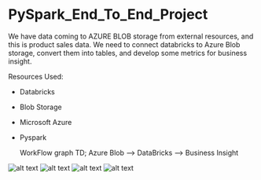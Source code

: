 # PySpark_End_To_End_Project

We have data coming to AZURE BLOB storage from external resources, and this is product sales data. We need to connect databricks to Azure Blob storage, convert them into tables, and develop some metrics for business insight.

Resources Used:
* Databricks
* Blob Storage
* Microsoft Azure
* Pyspark

  WorkFlow
  graph TD;
  Azure Blob --> DataBricks --> Business Insight
   
![alt text](https://github.com/DataNaija/PySpark_End_To_End_Project/blob/main/Screns1.png)
![alt text](https://github.com/DataNaija/PySpark_End_To_End_Project/blob/main/Screns2.png)
![alt text](https://github.com/DataNaija/PySpark_End_To_End_Project/blob/main/Screns3.png)
![alt text](https://github.com/DataNaija/PySpark_End_To_End_Project/blob/main/Screns4.png)
  
  
